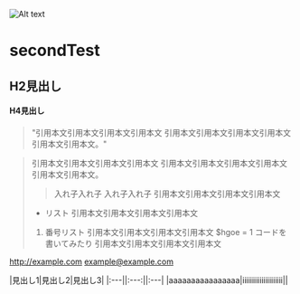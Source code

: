 ![Alt text](http://penguinlab.jp/blog/wp-content/uploads/Octocat.png)

# secondTest
## H2見出し
#### H4見出し

> "引用本文引用本文引用本文引用本文
引用本文引用本文引用本文引用本文引用本文引用本文。"

> 引用本文引用本文引用本文引用本文
> 引用本文引用本文引用本文引用本文引用本文引用本文。
> > 入れ子入れ子
> > 入れ子入れ子
> 引用本文引用本文引用本文引用本文
> * リスト
> 引用本文引用本文引用本文引用本文
> 1. 番号リスト
> 引用本文引用本文引用本文引用本文
> $hgoe = 1 コードを書いてみたり
> 引用本文引用本文引用本文引用本文

<http://example.com>
<example@example.com>

[yahoo]:  http://search.yahoo.com/  "Yahoo Search"



|見出し1|見出し2|見出し3|
|:---||:---:||:---|
|aaaaaaaaaaaaaaaa|iiiiiiiiiiiiiiiiiiiii||